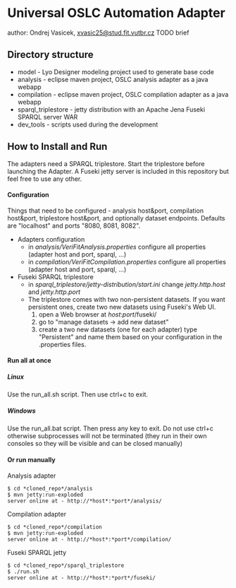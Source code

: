 # Universal OSLC Automation Adapter
author: Ondrej Vasicek, xvasic25@stud.fit.vutbr.cz
TODO brief

## Directory structure
- model - Lyo Designer modeling project used to generate base code
- analysis - eclipse maven project, OSLC analysis adapter as a java webapp
- compilation - eclipse maven project, OSLC compilation adapter as a java webapp
- sparql_triplestore - jetty distribution with an Apache Jena Fuseki SPARQL server WAR 
- dev_tools - scripts used during the development

## How to Install and Run
The adapters need a SPARQL triplestore. Start the triplestore before launching the Adapter. A Fuseki jetty server is included in this repository but feel free to use any other.

#### Configuration
Things that need to be configured - analysis host&port, compilation host&port, triplestore host&port, and optionally dataset endpoints.
Defaults are "localhost" and ports "8080, 8081, 8082".
- Adapters configuration
	- in *analysis/VeriFitAnalysis.properties* configure all properties (adapter host and port, sparql, ...)
	- in *compilation/VeriFitCompilation.properties* configure all properties (adapter host and port, sparql, ...)
- Fuseki SPARQL triplestore 
	- in *sparql_triplestore/jetty-distribution/start.ini* change *jetty.http.host* and *jetty.http.port*
    - The triplestore comes with two non-persistent datasets. If you want persistent ones, create two new datasets using Fuseki's Web UI.
        1) open a Web browser at *host*:*port*/fuseki/
        2) go to "manage datasets -> add new dataset"
        3) create a two new datasets (one for each adapter) type "Persistent" and name them based on your configuration in the .properties files.


#### Run all at once
##### Linux
Use the run_all.sh script. Then use ctrl+c to exit.
##### Windows
Use the run_all.bat script. Then press any key to exit. Do not use ctrl+c otherwise subprocesses will not be terminated (they run in their own consoles so they will be visible and can be closed manually)

#### Or run manually
Analysis adapter
```
$ cd *cloned_repo*/analysis
$ mvn jetty:run-exploded
server online at - http://*host*:*port*/analysis/
```
Compilation adapter
```
$ cd *cloned_repo*/compilation
$ mvn jetty:run-exploded
server online at - http://*host*:*port*/compilation/
```
Fuseki SPARQL jetty 
```
$ cd *cloned_repo*/sparql_triplestore
$ ./run.sh
server online at - http://*host*:*port*/fuseki/
```
